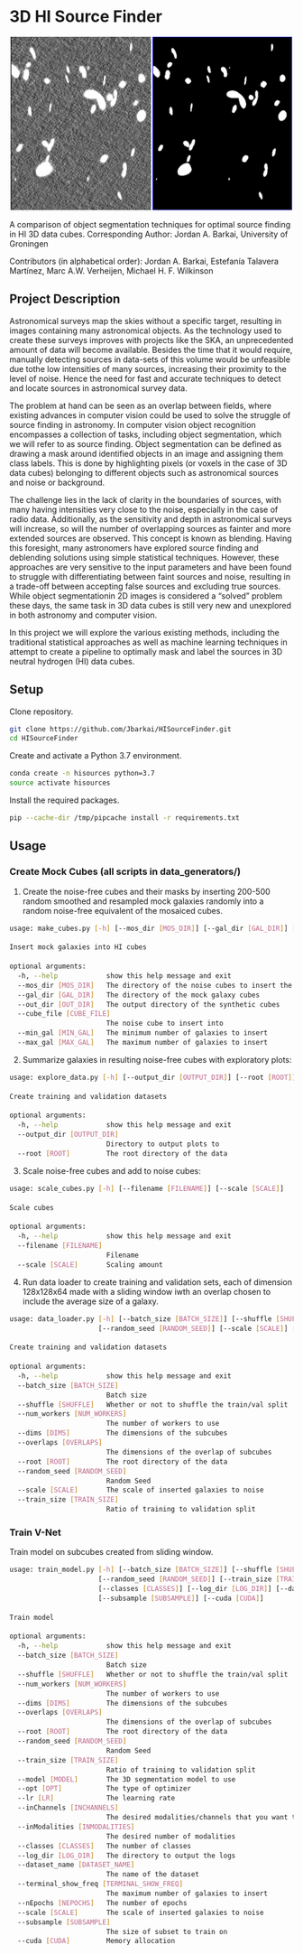 # 3D HI Source Finder
<p align="center">
  <img src="https://github.com/Jbarkai/HISourceFinder/blob/master/cover_pic.png" width="500" />
</p>

A comparison of object segmentation techniques for optimal source finding in HI 3D data cubes.
Corresponding Author: Jordan A. Barkai, University of Groningen

Contributors (in alphabetical order): Jordan A. Barkai, Estefanía Talavera Martínez, Marc A.W. Verheijen, Michael H. F. Wilkinson
## Project Description
Astronomical surveys map the skies without a specific target, resulting in images containing many astronomical objects. As the technology used to create these surveys improves with projects like the SKA, an unprecedented amount of data will become available. Besides the time that it would require, manually detecting sources in data-sets of this volume would be unfeasible due tothe low intensities of many sources, increasing their proximity to the level of noise. Hence the need for fast and accurate techniques to detect and locate sources in astronomical survey data.

The problem at hand can be seen as an overlap between fields, where existing advances in computer vision could be used to solve the struggle of source finding in astronomy. In computer vision object recognition encompasses a collection of tasks, including object segmentation, which we will refer to as source finding. Object segmentation can be defined as drawing a mask around identified objects in an image and assigning them class labels. This is done by highlighting pixels (or voxels in the case of 3D data cubes) belonging to different objects such as astronomical sources and noise or background.

The challenge lies in the lack of clarity in the boundaries of sources, with many having intensities very close to the noise, especially in the case of radio data. Additionally, as the sensitivity and depth in astronomical surveys will increase, so will the number of overlapping sources as fainter and more extended sources are observed. This concept is known as blending. Having this foresight, many astronomers have explored source finding and deblending solutions using simple statistical techniques. However, these approaches are very sensitive to the input parameters and have been found to struggle with differentiating between faint sources and noise, resulting in a trade-off between accepting false sources and excluding true sources. While object segmentationin 2D images is considered a “solved” problem these days, the same task in 3D data cubes is still very new and unexplored in both astronomy and computer vision. 

In this project we will explore the various existing methods, including the traditional statistical approaches as well as machine learning techniques in attempt to create a pipeline to optimally mask and label the sources in 3D neutral hydrogen (HI) data cubes.


## Setup
Clone repository.
```bash
git clone https://github.com/Jbarkai/HISourceFinder.git
cd HISourceFinder
```
Create and activate a Python 3.7 environment.
```bash
conda create -n hisources python=3.7
source activate hisources
```
Install the required packages.
```bash
pip --cache-dir /tmp/pipcache install -r requirements.txt
```

## Usage
### Create Mock Cubes (all scripts in data_generators/)
1. Create the noise-free cubes and their masks by inserting 200-500 random smoothed and resampled mock galaxies randomly into a random noise-free equivalent of the mosaiced cubes.
```bash
usage: make_cubes.py [-h] [--mos_dir [MOS_DIR]] [--gal_dir [GAL_DIR]] [--out_dir [OUT_DIR]] [--cube_file [CUBE_FILE]] [--min_gal [MIN_GAL]] [--max_gal [MAX_GAL]]

Insert mock galaxies into HI cubes

optional arguments:
  -h, --help            show this help message and exit
  --mos_dir [MOS_DIR]   The directory of the noise cubes to insert the mock galaxies into
  --gal_dir [GAL_DIR]   The directory of the mock galaxy cubes
  --out_dir [OUT_DIR]   The output directory of the synthetic cubes
  --cube_file [CUBE_FILE]
                        The noise cube to insert into
  --min_gal [MIN_GAL]   The minimum number of galaxies to insert
  --max_gal [MAX_GAL]   The maximum number of galaxies to insert
```
2. Summarize galaxies in resulting noise-free cubes with exploratory plots:
```bash
usage: explore_data.py [-h] [--output_dir [OUTPUT_DIR]] [--root [ROOT]]

Create training and validation datasets

optional arguments:
  -h, --help            show this help message and exit
  --output_dir [OUTPUT_DIR]
                        Directory to output plots to
  --root [ROOT]         The root directory of the data
```
3. Scale noise-free cubes and add to noise cubes:
```bash
usage: scale_cubes.py [-h] [--filename [FILENAME]] [--scale [SCALE]]

Scale cubes

optional arguments:
  -h, --help            show this help message and exit
  --filename [FILENAME]
                        Filename
  --scale [SCALE]       Scaling amount
```
4. Run data loader to create training and validation sets, each of dimension 128x128x64 made with a sliding window iwth an overlap chosen to include the average size of a galaxy.
```bash
usage: data_loader.py [-h] [--batch_size [BATCH_SIZE]] [--shuffle [SHUFFLE]] [--num_workers [NUM_WORKERS]] [--dims [DIMS]] [--overlaps [OVERLAPS]] [--root [ROOT]]
                      [--random_seed [RANDOM_SEED]] [--scale [SCALE]] [--train_size [TRAIN_SIZE]]

Create training and validation datasets

optional arguments:
  -h, --help            show this help message and exit
  --batch_size [BATCH_SIZE]
                        Batch size
  --shuffle [SHUFFLE]   Whether or not to shuffle the train/val split
  --num_workers [NUM_WORKERS]
                        The number of workers to use
  --dims [DIMS]         The dimensions of the subcubes
  --overlaps [OVERLAPS]
                        The dimensions of the overlap of subcubes
  --root [ROOT]         The root directory of the data
  --random_seed [RANDOM_SEED]
                        Random Seed
  --scale [SCALE]       The scale of inserted galaxies to noise
  --train_size [TRAIN_SIZE]
                        Ratio of training to validation split
```
### Train V-Net
Train model on subcubes created from sliding window.
```bash
usage: train_model.py [-h] [--batch_size [BATCH_SIZE]] [--shuffle [SHUFFLE]] [--num_workers [NUM_WORKERS]] [--dims [DIMS]] [--overlaps [OVERLAPS]] [--root [ROOT]]
                      [--random_seed [RANDOM_SEED]] [--train_size [TRAIN_SIZE]] [--model [MODEL]] [--opt [OPT]] [--lr [LR]] [--inChannels [INCHANNELS]] [--inModalities [INMODALITIES]]
                      [--classes [CLASSES]] [--log_dir [LOG_DIR]] [--dataset_name [DATASET_NAME]] [--terminal_show_freq [TERMINAL_SHOW_FREQ]] [--nEpochs [NEPOCHS]] [--scale [SCALE]]
                      [--subsample [SUBSAMPLE]] [--cuda [CUDA]]

Train model

optional arguments:
  -h, --help            show this help message and exit
  --batch_size [BATCH_SIZE]
                        Batch size
  --shuffle [SHUFFLE]   Whether or not to shuffle the train/val split
  --num_workers [NUM_WORKERS]
                        The number of workers to use
  --dims [DIMS]         The dimensions of the subcubes
  --overlaps [OVERLAPS]
                        The dimensions of the overlap of subcubes
  --root [ROOT]         The root directory of the data
  --random_seed [RANDOM_SEED]
                        Random Seed
  --train_size [TRAIN_SIZE]
                        Ratio of training to validation split
  --model [MODEL]       The 3D segmentation model to use
  --opt [OPT]           The type of optimizer
  --lr [LR]             The learning rate
  --inChannels [INCHANNELS]
                        The desired modalities/channels that you want to use
  --inModalities [INMODALITIES]
                        The desired number of modalities
  --classes [CLASSES]   The number of classes
  --log_dir [LOG_DIR]   The directory to output the logs
  --dataset_name [DATASET_NAME]
                        The name of the dataset
  --terminal_show_freq [TERMINAL_SHOW_FREQ]
                        The maximum number of galaxies to insert
  --nEpochs [NEPOCHS]   The number of epochs
  --scale [SCALE]       The scale of inserted galaxies to noise
  --subsample [SUBSAMPLE]
                        The size of subset to train on
  --cuda [CUDA]         Memory allocation
```